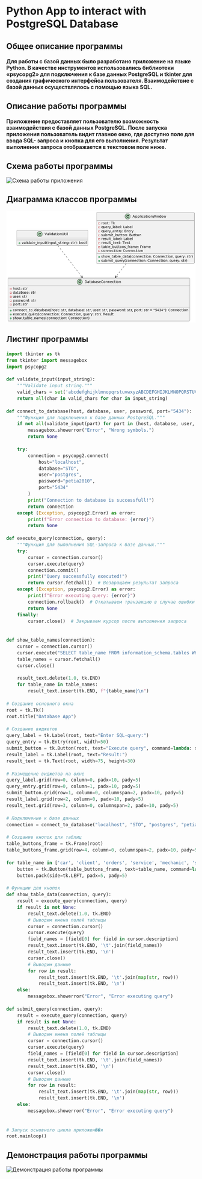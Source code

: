 # Python App to interact with PostgreSQL Database

## Общее описание программы
#### Для работы с базой данных было разработано приложение на языке Python. В качестве инструментов использовались библиотеки «psycopg2» для подключения к базе данных PostgreSQL и tkinter для создания графического интерфейса пользователя. Взаимодействие с базой данных осуществлялось с помощью языка SQL.

## Описание работы программы 
#### Приложение предоставляет пользователю возможность взаимодействия с базой данных PostgreSQL. После запуска приложения пользователь видит главное окно, где доступно поле для ввода SQL- запроса и кнопка для его выполнения. Результат выполнения запроса отображается в текстовом поле ниже.

## Схема работы программы
![Схема работы приложения](https://github.com/pshptr/DataBase/blob/main/assets/block_schema.png)

## Диаграмма классов программы
![Диаграмма классов программы](https://github.com/pshptr/DataBase/blob/main/assets/class.png)

## Листинг программы 

```python
import tkinter as tk
from tkinter import messagebox
import psycopg2

def validate_input(input_string):
    """Validate input string."""
    valid_chars = set('abcdefghijklmnopqrstuvwxyzABCDEFGHIJKLMNOPQRSTUVWXYZ0123456789_-.')
    return all(char in valid_chars for char in input_string)

def connect_to_database(host, database, user, password, port="5434"):
    """Функция для подключения к базе данных PostgreSQL."""
    if not all(validate_input(part) for part in (host, database, user, password)):
        messagebox.showerror("Error", "Wrong symbols.")
        return None

    try:
        connection = psycopg2.connect(
            host="localhost",
            database="STO",
            user="postgres",
            password="petia2010",
            port="5434"
        )
        print("Connection to database is successfull!")
        return connection
    except (Exception, psycopg2.Error) as error:
        print(f"Error connection to database: {error}")
        return None

def execute_query(connection, query):
    """Функция для выполнения SQL-запроса к базе данных."""
    try:
        cursor = connection.cursor()
        cursor.execute(query)
        connection.commit()
        print("Query successfully executed!")
        return cursor.fetchall()  # Возвращаем результат запроса
    except (Exception, psycopg2.Error) as error:
        print(f"Error executing query: {error}")
        connection.rollback()  # Откатываем транзакцию в случае ошибки
        return None
    finally:
        cursor.close()  # Закрываем курсор после выполнения запроса


def show_table_names(connection):
    cursor = connection.cursor()
    cursor.execute("SELECT table_name FROM information_schema.tables WHERE table_schema = 'public'")
    table_names = cursor.fetchall()
    cursor.close()

    result_text.delete(1.0, tk.END)
    for table_name in table_names:
        result_text.insert(tk.END, f"{table_name}\n")

# Создание основного окна
root = tk.Tk()
root.title("Database App")

# Создание виджетов
query_label = tk.Label(root, text="Enter SQL-query:")
query_entry = tk.Entry(root, width=50)
submit_button = tk.Button(root, text="Execute query", command=lambda: submit_query(connection, query_entry.get()))
result_label = tk.Label(root, text="Result:")
result_text = tk.Text(root, width=75, height=30)

# Размещение виджетов на окне
query_label.grid(row=0, column=0, padx=10, pady=5)
query_entry.grid(row=0, column=1, padx=10, pady=5)
submit_button.grid(row=1, column=0, columnspan=2, padx=10, pady=5)
result_label.grid(row=2, column=0, padx=10, pady=5)
result_text.grid(row=3, column=0, columnspan=2, padx=10, pady=5)

# Подключение к базе данных
connection = connect_to_database("localhost", "STO", "postgres", "petia2010")

# Создание кнопок для таблиц
table_buttons_frame = tk.Frame(root)
table_buttons_frame.grid(row=4, column=0, columnspan=2, padx=10, pady=5)

for table_name in ['car', 'client', 'orders', 'service', 'mechanic', 'service_stations', 'order_service']:
    button = tk.Button(table_buttons_frame, text=table_name, command=lambda t=table_name: show_table_data(connection, f"SELECT * FROM {t}"))
    button.pack(side=tk.LEFT, padx=5, pady=5)

# Функции для кнопок
def show_table_data(connection, query):
    result = execute_query(connection, query)
    if result is not None:
        result_text.delete(1.0, tk.END)
        # Выводим имена полей таблицы
        cursor = connection.cursor()
        cursor.execute(query)
        field_names = [field[0] for field in cursor.description]
        result_text.insert(tk.END, '\t'.join(field_names))
        result_text.insert(tk.END, '\n')
        cursor.close()
        # Выводим данные
        for row in result:
            result_text.insert(tk.END, '\t'.join(map(str, row)))
            result_text.insert(tk.END, '\n')
    else:
        messagebox.showerror("Error", "Error executing query")

def submit_query(connection, query):
    result = execute_query(connection, query)
    if result is not None:
        result_text.delete(1.0, tk.END)
        # Выводим имена полей таблицы
        cursor = connection.cursor()
        cursor.execute(query)
        field_names = [field[0] for field in cursor.description]
        result_text.insert(tk.END, '\t'.join(field_names))
        result_text.insert(tk.END, '\n')
        cursor.close()
        # Выводим данные
        for row in result:
            result_text.insert(tk.END, '\t'.join(map(str, row)))
            result_text.insert(tk.END, '\n')
    else:
        messagebox.showerror("Error", "Error executing query")


# Запуск основного цикла приложен��я
root.mainloop()
```

## Демонстрация работы программы
![Демонстрация работы программы](https://github.com/pshptr/DataBase/blob/main/assets/app.gif)


